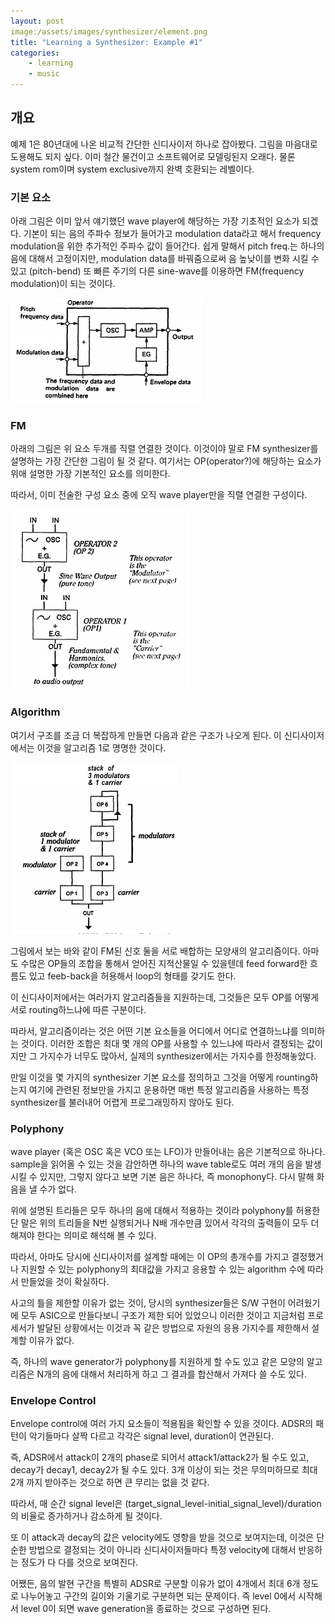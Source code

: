 ```yaml
---
layout: post
image:/assets/images/synthesizer/element.png
title: "Learning a Synthesizer: Example #1"
categories:
    - learning
    - music
---
```


## 개요

예제 1은 80년대에 나온 비교적 간단한 신디사이저 하나로 잡아봤다. 그림을 마음대로 도용해도 되지 싶다. 이미 철간 물건이고 소프트웨어로 모델링된지 오래다. 물론 system rom이며 system exclusive까지 완벽 호환되는 레벨이다. 

### 기본 요소

아래 그림은 이미 앞서 얘기했던 wave player에 해당하는 가장 기초적인 요소가 되겠다. 기본이 되는 음의 주파수 정보가 들어가고 modulation data라고 해서 frequency modulation을 위한 추가적인 주파수 값이 들어간다. 쉽게 말해서 pitch freq.는 하나의 음에 대해서 고정이지만, modulation data를 바꿔줌으로써 음 높낮이를 변화 시킬 수 있고 (pitch-bend) 또 빠른 주기의 다른 sine-wave를 이용하면 FM(frequency modulation)이 되는 것이다.

![image](/assets/images/synthesizer/element.png)

### FM

아래의 그림은 위 요소 두개를 직렬 연결한 것이다. 이것이야 말로 FM synthesizer를 설명하는 가장 간단한 그림이 될 것 같다. 여기서는 OP(operator?)에 해당하는 요소가 위애 설명한 가장 기본적인 요소를 의미한다.

따라서, 이미 전술한 구성 요소 중에 오직 wave player만을 직렬 연결한 구성이다.

![image](/assets/images/synthesizer/fm_synth.png)

### Algorithm

여기서 구조를 조금 더 복잡하게 만들면 다음과 같은 구조가 나오게 된다. 이 신디사이저에서는 이것을 알고리즘 1로 명명한 것이다.

![image](/assets/images/synthesizer/algorithm.png)

그림에서 보는 바와 같이 FM된 신호 둘을 서로 배합하는 모양새의 알고리즘이다. 아마도 수많은 OP들의 조합을 통해서 얻어진 지적산물일 수 있을텐데 feed forward한 흐름도 있고 feeb-back을 허용해서 loop의 형태를 갖기도 한다. 

이 신디사이저에서는 여러가지 알고리즘들을 지원하는데, 그것들은 모두 OP를 어떻게 서로 routing하느냐에 따른 구분이다.

따라서, 알고리즘이라는 것은 어떤 기본 요소들을 어디에서 어디로 연결하느냐를 의미하는 것이다. 이러한 조합은 최대 몇 개의 OP를 사용할 수 있느냐에 따라서 결정되는 값이지만 그 가지수가 너무도 많아서, 실제의 synthesizer에서는 가지수를 한정해놓았다. 

만일 이것을 몇 가지의 synthesizer 기본 요소를 정의하고 그것을 어떻게 rounting하는지 여기에 관련된 정보만을 가지고 운용하면 매번 특정 알고리즘을 사용하는 특정 synthesizer를 불러내어 어렵게 프로그래밍하지 않아도 된다.

### Polyphony

wave player (혹은 OSC 혹은 VCO 또는 LFO)가 만들어내는 음은 기본적으로 하나다. sample을 읽어올 수 있는 것을 감안하면 하나의 wave table로도 여러 개의 음을 발생시킬 수 있지만, 그렇지 않다고 보면 기본 음은 하나다, 즉 monophony다. 다시 말해 화음을 낼 수가 없다.

위에 설명된 트리들은 모두 하나의 음에 대해서 적용하는 것이라 polyphony를 허용한단 말은 위의 트리들을 N번 실행되거나 N배 개수만큼 있어서 각각의 출력들이 모두 더해져야 한다는 의미로 해석해 볼 수 있다. 

따라서, 아마도 당시에 신디사이저를 설계할 때에는 이 OP의 총개수를 가지고 결정했거나 지원할 수 있는 polyphony의 최대값을 가지고 응용할 수 있는 algorithm 수에 따라서 만들었을 것이 확실하다. 

사고의 틀을 제한할 이유가 없는 것이, 당시의 synthesizer들은 S/W 구현이 어려웠기에 모두 ASIC으로 만들다보니 구조가 제한 되어 있었으니 이러한 것이고 지금처럼 프로세서가 발달된 상황에서는 이것과 꼭 같은 방법으로 자원의 응용 가지수를 제한해서 설계할 이유가 없다. 

즉, 하나의 wave generator가 polyphony를 지원하게 할 수도 있고 같은 모양의 알고리즘은 N개의 음에 대해서 처리하게 하고 그 결과를 합산해서 가져다 쓸 수도 있다. 

### Envelope Control

Envelope control에 여러 가지 요소들이 적용됨을 확인할 수 있을 것이다. 
ADSR의 패턴이 악기들마다 살짝 다르고 각각은 signal level, duration이 연관된다.

즉, ADSR에서 attack이 2개의 phase로 되어서 attack1/attack2가 될 수도 있고, decay가 decay1, decay2가 될 수도 있다. 3개 이상이 되는 것은 무의미하므로 최대 2개 까지 받아주는 것으로 하면 큰 무리는 없을 것 같다.

따라서, 매 순간 signal level은 (target_signal_level-initial_signal_level)/duration의 비율로 증가하거나 감소하게 될 것이다. 

또 이 attack과 decay의 값은 velocity에도 영향을 받을 것으로 보여지는데, 이것은 단순한 방법으로 결정되는 것이 아니라 신디사이저들마다 특정 velocity에 대해서 반응하는 정도가 다 다를 것으로 보여진다. 

어쨌든, 음의 발현 구간을 특별히 ADSR로 구분할 이유가 없이 4개에서 최대 6개 정도로 나누어놓고 구간의 길이와 기울기로 구분하면 되는 문제이다. 즉 level 0에서 시작해서 level 0이 되면 wave generation을 종료하는 것으로 구성하면 된다. 
